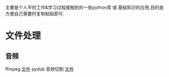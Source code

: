 主要是个人平时工作&学习过程接触到的一些python库 或 基础知识的应用,目的是方便自己需要时复制粘贴即可.

# 文件处理
## 音频
ffmpeg [文件](https://github.com/Tester-Dolores/python-practice/blob/main/about_file/ffmpeg_python_test.py)
pydub 音频切割 [文件](https://github.com/Tester-Dolores/python-practice/blob/main/about_file/pydub_test.py)
